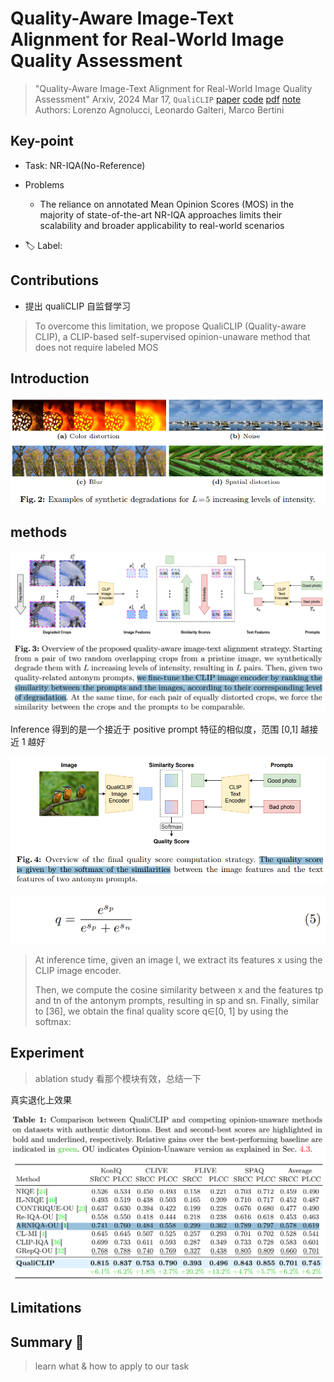 # Quality-Aware Image-Text Alignment for Real-World Image Quality Assessment

> "Quality-Aware Image-Text Alignment for Real-World Image Quality Assessment" Arxiv, 2024 Mar 17, `QualiCLIP`
> [paper](http://arxiv.org/abs/2403.11176v1) [code](https://github.com/miccunifi/QualiCLIP.) [pdf](./2024_03_Arxiv_Quality-Aware-Image-Text-Alignment-for-Real-World-Image-Quality-Assessment.pdf) [note](./2024_03_Arxiv_Quality-Aware-Image-Text-Alignment-for-Real-World-Image-Quality-Assessment_Note.md)
> Authors: Lorenzo Agnolucci, Leonardo Galteri, Marco Bertini

## Key-point

- Task: NR-IQA(No-Reference)
- Problems
  - The reliance on annotated Mean Opinion Scores (MOS) in the majority of state-of-the-art NR-IQA approaches limits their scalability and broader applicability to real-world scenarios

- :label: Label:



## Contributions

- 提出 qualiCLIP 自监督学习

> To overcome this limitation, we propose QualiCLIP (Quality-aware CLIP), a CLIP-based self-supervised opinion-unaware method that does not require labeled MOS

## Introduction

![fig2](docs/2024_03_Arxiv_Quality-Aware-Image-Text-Alignment-for-Real-World-Image-Quality-Assessment_Note/fig2.png)





## methods

![fig3](docs/2024_03_Arxiv_Quality-Aware-Image-Text-Alignment-for-Real-World-Image-Quality-Assessment_Note/fig3.png)



Inference 得到的是一个接近于 positive prompt 特征的相似度，范围 [0,1] 越接近 1 越好

![fig4](docs/2024_03_Arxiv_Quality-Aware-Image-Text-Alignment-for-Real-World-Image-Quality-Assessment_Note/fig4.png)

![eq5](docs/2024_03_Arxiv_Quality-Aware-Image-Text-Alignment-for-Real-World-Image-Quality-Assessment_Note/eq5.png)

> At inference time, given an image I, we extract its features x using the CLIP image encoder.
>
>  Then, we compute the cosine similarity between x and the features tp and tn of the antonym prompts, resulting in sp and sn. Finally, similar to [36], we obtain the final quality score q∈[0, 1] by using the softmax:





## Experiment

> ablation study 看那个模块有效，总结一下

真实退化上效果

![tb1](docs/2024_03_Arxiv_Quality-Aware-Image-Text-Alignment-for-Real-World-Image-Quality-Assessment_Note/tb1.png)





## Limitations

## Summary :star2:

> learn what & how to apply to our task

